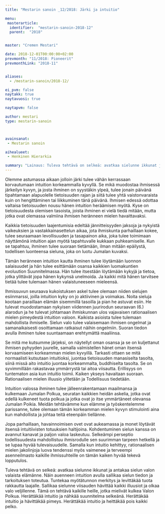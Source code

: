 ```yaml
---
title: "Mestarin sanoin _12/2018: Järki ja intuitio"

menu:
 masterarticle:
  identifier:  "mestarin-sanoin-2018-12"
  parent:  "2018"


master: "Cremen Mestari"

date: 2018-12-01T00:00:00+02:00
prevmonth: "11/2018: Pioneerit"
prevmonthLink: "2018-11"


aliases:
  - /mestarin-sanoin/2018-12/

ei_pvm: false
naytakk: true
naytavuosi: true

naytapvm: false

author: mestari
type: mestarin-sanoin



avainsanat:
 - Mestarin sanoin

aihealueet:
 - Henkinen Hierarkia

summary: "Lainaus: Tuleva tehtävä on selkeä: avatkaa sielunne ikkunat ja antakaa sielun valon valaista elämänne. Näin auenneen intuition avulla sallikaa sielun tiedon ja tarkoituksen toteutua."
---
```

<p>Olemme astumassa aikaan jolloin järki tulee vähän kerrassaan korvautumaan intuition korkeammalla kyvyllä. Se mikä muodostaa ihmisessä järkeilyn kyvyn, ja josta ihminen on syystäkin ylpeä, tulee jonain päivänä tipahtamaan alapuolelle tietoisuuden rajan ja siitä tulee yhtä vaistonvaraista kuin on hengittäminen tai liikkuminen tänä päivänä. Ihmisen edessä odottaa valtaisa tietoisuuden nousu hänen intuition heräämisen myötä. Kyse on tietoisuudesta olemisen tasoista, joista ihminen ei vielä tiedä mitään, mutta jotka ovat olemassa valmiina ihmisen heränneen mielen havaittavaksi.</p>

<p>Kaikkia tietoisuuden laajentumisia edeltää jännitteisyyden jaksoja ja nykyistä vaikeuksien ja vastakkainasettelun aikaa, jota ihmiskunta parhaillaan kokee, tulee seuraamaan levollisuuden ja tasapainon aika, joka tulee toimimaan näyttämönä intuition ajan myötä tapahtuvalle kukkaan puhkeamiselle. Kun se tapahtuu, ihminen tulee suoraan tietämään, ilman mitään epäilystä, todellisen luonteensa sieluna, joka on luotu Jumalan kuvaksi.</p>

<p>Tämän heränneen intuition kautta ihminen tulee löytämään luonnon salaisuudet ja hän tulee esittämään osansa kaikkien luomakuntien evoluution Suunnitelmassa. Hän tulee itsestään löytämään kykyjä ja tietoa, jotka ylittävät jopa hänen kykynsä unelmoida. Ja kaikki mitä hänen tarvitsee tietää tulee tulemaan hänen valaistuneeseen mieleensä.</p>

<p>Ihmissuvun seuraava kukoistuksen askel tulee olemaan niiden sielujen esiinmarssi, joilla intuition kyky on jo aktiivinen ja voimakas. Noita sieluja kootaan paraillaan elämän sisemmillä tasoilla ja pian he astuvat esiin. He tulevat muodostamaan nykyisen viidennen juurirodun seuraavan (6.) alarodun ja he tulevat johtamaan ihmiskunnan ulos vajavaisen rationaalisen mielen pimeydestä intuition valoon. Kaikista asioista tulee tulemaan mahdollista ihmiselle. Sielun valo tulee valaisemaan ihmisen ongelmat ja samanaikaisesti osoittamaan ratkaisut näihin ongelmiin. Suoran tiedon avulla ihminen tulee suuntaamaan erehtymättä maaliinsa.</p>

<p>Se mitä me kutsumme järjeksi, on näytellyt oman osansa ja se on kuljettanut ihmisen pyhyyden juurelle, samalla valmistellen hänet oman itsensä korvaamiseen korkeamman mielen kyvyillä. Tarkasti ottaen se mitä normaalisti kutsutaan intuitioksi, juontaa tietoisuuden manasiselta tasolta, siinä missä aito intuitio juontaa korkeammalta, buddhiselta tasolta. Se on syvimmillään rakastavaa ymmärrystä tai aitoa viisautta. Erillisyys on tuntematon asia kun intuitio toimii. Kaiken ykseys havaitaan suoraan. Rationaalisen mielen illuusio ylitetään ja Todellisuus tiedetään.</p>

<p>Intuition valossa ihminen tulee jälleenrakentamaan maailmansa ja kulkemaan Jumalan Polkua, seuratan kaikkien heidän askelia, jotka ovat edellä kulkeneet tuota polkua ja jotka ovat jo itse ymmärtäneet olevansa Jumalan Poikia. Meidän tehtävämme kun elämme ja työskentelemme parissanne, tulee olemaan tämän korkeamman mielen kyvyn stimulointi aina kun mahdollista ja johtaa teitä eteenpäin tiellänne.</p>

<p>Jopa parhaillaan, havainnoimisen ovet ovat aukeamassa ja monet löytävät itsensä intuitiivisten totuuksien haltijoina. Kohdentuminen sielun kanssa on avannut kanavat ja paljon valoa laskeutuu. Selkeämpi perseptio todellisuudesta mahdollistuu ihmisrodulle sen suurimman tarpeen hetkellä ja se lupaa hyvää tulevaisuudelle. Samalla kun intuitio kehittyy, rationaalisen mielen jakolinjoja luova tendenssi myös vaimenee ja terveempi asenneilmasto kaikille ihmissuhteille on tämän kaiken hyvää tekevä lopputulos.</p>

<p>Tuleva tehtävä on selkeä: avatkaa sielunne ikkunat ja antakaa sielun valon valaista elämänne. Näin auenneen intuition avulla sallikaa sielun tiedon ja tarkoituksen toteutua. Tuntekaa myötätunnon merkitys ja levittäkää tuota rakkautta laajalle. Sallikaa sielunne viisauden hävittää kaikki illuusiot ja olkaa valo veljillenne. Tämä on tehtävä kaikille heille, jotka mielivät kulkea Valon Polkua. Herättäkää intuitio ja nähkää suunnitelma selkeänä. Herättäkää intuitio ja hävittäkää pimeys. Herättäkää intuitio ja heittäkää pois kaikki pelko.</p>